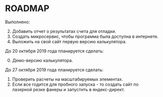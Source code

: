 ROADMAP
=======

Выполнено:

2) Добавить отчет о результатах счета для отладки.  
3) Создать микросервис, чтобы программа была доступна в интернете.  
4) Выложить на свой сайт первую версию калькулятора.  

До 20 октября 2019 года планируется сделать:

0) Демо-версию калькулятора.

До 27 октября 2019 года планируется сделать:

1) Проверить расчеты на масштабируемых элементах.  
5) Если все годится для пробного запуска - то создать сайт по лазерной резке фанеры и запустить в яндекс-директ.  
